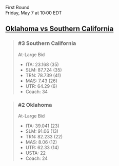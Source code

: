 First Round  
Friday, May 7 at 10:00 EDT
## [Oklahoma vs Southern California](https://www.ncaa.com/game/5833668) 

> ### #3 Southern California  
> At-Large Bid  
> - ITA: 23.168 (35)  
> - SLM: 87.724 (35)  
> - TRN: 78.739 (41)  
> - MAS: 7.43 (26)  
> - UTR: 64.29 (6)  
> - Coach: 34  

> ### #2 Oklahoma  
> At-Large Bid  
> - ITA: 39.041 (23)  
> - SLM: 91.06 (13)  
> - TRN: 82.233 (22)  
> - MAS: 8.06 (12)  
> - UTR: 62.33 (14)  
> - USTA: 22  
> - Coach: 24  